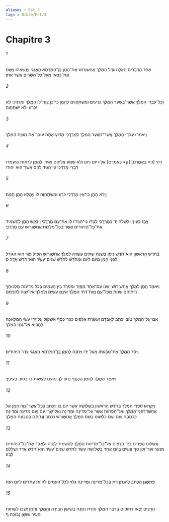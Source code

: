 ```yaml
---
aliases : Est 3
tags : Bible/Est/3
---
```


# Chapitre 3

###### 1
אַחַר הַדְּבָרִים הָאֵלֶּה גִּדַּל הַמֶּלֶךְ אֲחַשְׁוֵרֹושׁ אֶת־הָמָן בֶּן־הַמְּדָתָא הָאֲגָגִי וַיְנַשְּׂאֵהוּ וַיָּשֶׂם אֶת־כִּסְאֹו מֵעַל כָּל־הַשָּׂרִים אֲשֶׁר אִתֹּו׃
###### 2
וְכָל־עַבְדֵי הַמֶּלֶךְ אֲשֶׁר־בְּשַׁעַר הַמֶּלֶךְ כֹּרְעִים וּמִשְׁתַּחֲוִים לְהָמָן כִּי־כֵן צִוָּה־לֹו הַמֶּלֶךְ וּמָרְדֳּכַי לֹא יִכְרַע וְלֹא יִשְׁתַּחֲוֶה׃
###### 3
וַיֹּאמְרוּ עַבְדֵי הַמֶּלֶךְ אֲשֶׁר־בְּשַׁעַר הַמֶּלֶךְ לְמָרְדֳּכָי מַדּוּעַ אַתָּה עֹובֵר אֵת מִצְוַת הַמֶּלֶךְ׃
###### 4
וַיְהִי [כ= בְּאָמְרָם] [ק= כְּאָמְרָם] אֵלָיו יֹום וָיֹום וְלֹא שָׁמַע אֲלֵיהֶם וַיַּגִּידוּ לְהָמָן לִרְאֹות הֲיַעַמְדוּ דִּבְרֵי מָרְדֳּכַי כִּי־הִגִּיד לָהֶם אֲשֶׁר־הוּא יְהוּדִי׃
###### 5
וַיַּרְא הָמָן כִּי־אֵין מָרְדֳּכַי כֹּרֵעַ וּמִשְׁתַּחֲוֶה לֹו וַיִּמָּלֵא הָמָן חֵמָה׃
###### 6
וַיִּבֶז בְּעֵינָיו לִשְׁלֹח יָד בְּמָרְדֳּכַי לְבַדֹּו כִּי־הִגִּידוּ לֹו אֶת־עַם מָרְדֳּכָי וַיְבַקֵּשׁ הָמָן לְהַשְׁמִיד אֶת־כָּל־הַיְּהוּדִים אֲשֶׁר בְּכָל־מַלְכוּת אֲחַשְׁוֵרֹושׁ עַם מָרְדֳּכָי׃
###### 7
בַּחֹדֶשׁ הָרִאשֹׁון הוּא־חֹדֶשׁ נִיסָן בִּשְׁנַת שְׁתֵּים עֶשְׂרֵה לַמֶּלֶךְ אֲחַשְׁוֵרֹושׁ הִפִּיל פּוּר הוּא הַגֹּורָל לִפְנֵי הָמָן מִיֹּום לְיֹום וּמֵחֹדֶשׁ לְחֹדֶשׁ שְׁנֵים־עָשָׂר הוּא־חֹדֶשׁ אֲדָר׃ ס
###### 8
וַיֹּאמֶר הָמָן לַמֶּלֶךְ אֲחַשְׁוֵרֹושׁ יֶשְׁנֹו עַם־אֶחָד מְפֻזָּר וּמְפֹרָד בֵּין הָעַמִּים בְּכֹל מְדִינֹות מַלְכוּתֶךָ וְדָתֵיהֶם שֹׁנֹות מִכָּל־עָם וְאֶת־דָּתֵי הַמֶּלֶךְ אֵינָם עֹשִׂים וְלַמֶּלֶךְ אֵין־שֹׁוֶה לְהַנִּיחָם׃
###### 9
אִם־עַל־הַמֶּלֶךְ טֹוב יִכָּתֵב לְאַבְּדָם וַעֲשֶׂרֶת אֲלָפִים כִּכַּר־כֶּסֶף אֶשְׁקֹול עַל־יְדֵי עֹשֵׂי הַמְּלָאכָה לְהָבִיא אֶל־גִּנְזֵי הַמֶּלֶךְ׃
###### 10
וַיָּסַר הַמֶּלֶךְ אֶת־טַבַּעְתֹּו מֵעַל יָדֹו וַיִּתְּנָהּ לְהָמָן בֶּן־הַמְּדָתָא הָאֲגָגִי צֹרֵר הַיְּהוּדִים׃
###### 11
וַיֹּאמֶר הַמֶּלֶךְ לְהָמָן הַכֶּסֶף נָתוּן לָךְ וְהָעָם לַעֲשֹׂות בֹּו כַּטֹּוב בְּעֵינֶיךָ׃
###### 12
וַיִּקָּרְאוּ סֹפְרֵי הַמֶּלֶךְ בַּחֹדֶשׁ הָרִאשֹׁון בִּשְׁלֹושָׁה עָשָׂר יֹום בֹּו וַיִּכָּתֵב כְּכָל־אֲשֶׁר־צִוָּה הָמָן אֶל אֲחַשְׁדַּרְפְּנֵי־הַמֶּלֶךְ וְאֶל־הַפַּחֹות אֲשֶׁר עַל־מְדִינָה וּמְדִינָה וְאֶל־שָׂרֵי עַם וָעָם מְדִינָה וּמְדִינָה כִּכְתָבָהּ וְעַם וָעָם כִּלְשֹׁונֹו בְּשֵׁם הַמֶּלֶךְ אֲחַשְׁוֵרֹשׁ נִכְתָּב וְנֶחְתָּם בְּטַבַּעַת הַמֶּלֶךְ׃
###### 13
וְנִשְׁלֹוחַ סְפָרִים בְּיַד הָרָצִים אֶל־כָּל־מְדִינֹות הַמֶּלֶךְ לְהַשְׁמִיד לַהֲרֹג וּלְאַבֵּד אֶת־כָּל־הַיְּהוּדִים מִנַּעַר וְעַד־זָקֵן טַף וְנָשִׁים בְּיֹום אֶחָד בִּשְׁלֹושָׁה עָשָׂר לְחֹדֶשׁ שְׁנֵים־עָשָׂר הוּא־חֹדֶשׁ אֲדָר וּשְׁלָלָם לָבֹוז׃
###### 14
פַּתְשֶׁגֶן הַכְּתָב לְהִנָּתֵן דָּת בְּכָל־מְדִינָה וּמְדִינָה גָּלוּי לְכָל־הָעַמִּים לִהְיֹות עֲתִדִים לַיֹּום הַזֶּה׃
###### 15
הָרָצִים יָצְאוּ דְחוּפִים בִּדְבַר הַמֶּלֶךְ וְהַדָּת נִתְּנָה בְּשׁוּשַׁן הַבִּירָה וְהַמֶּלֶךְ וְהָמָן יָשְׁבוּ לִשְׁתֹּות וְהָעִיר שׁוּשָׁן נָבֹוכָה׃ ף
